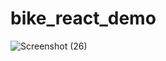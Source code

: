 # bike_react_demo
![Screenshot (26)](https://user-images.githubusercontent.com/69461218/191580929-cf2dd9b8-0029-4286-b9da-7aa0aa3f5b69.png)
